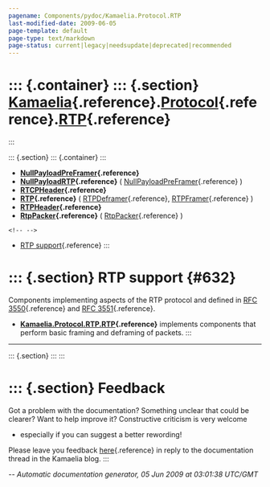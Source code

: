 ```yaml
---
pagename: Components/pydoc/Kamaelia.Protocol.RTP
last-modified-date: 2009-06-05
page-template: default
page-type: text/markdown
page-status: current|legacy|needsupdate|deprecated|recommended
---
```

::: {.container}
::: {.section}
[Kamaelia](/Components/pydoc/Kamaelia.html){.reference}.[Protocol](/Components/pydoc/Kamaelia.Protocol.html){.reference}.[RTP](/Components/pydoc/Kamaelia.Protocol.RTP.html){.reference}
========================================================================================================================================================================================
:::

::: {.section}
::: {.container}
:::

-   **[NullPayloadPreFramer](/Components/pydoc/Kamaelia.Protocol.RTP.NullPayloadPreFramer.html){.reference}**
-   **[NullPayloadRTP](/Components/pydoc/Kamaelia.Protocol.RTP.NullPayloadRTP.html){.reference}**
    (
    [NullPayloadPreFramer](/Components/pydoc/Kamaelia.Protocol.RTP.NullPayloadRTP.NullPayloadPreFramer.html){.reference}
    )
-   **[RTCPHeader](/Components/pydoc/Kamaelia.Protocol.RTP.RTCPHeader.html){.reference}**
-   **[RTP](/Components/pydoc/Kamaelia.Protocol.RTP.RTP.html){.reference}**
    (
    [RTPDeframer](/Components/pydoc/Kamaelia.Protocol.RTP.RTP.RTPDeframer.html){.reference},
    [RTPFramer](/Components/pydoc/Kamaelia.Protocol.RTP.RTP.RTPFramer.html){.reference}
    )
-   **[RTPHeader](/Components/pydoc/Kamaelia.Protocol.RTP.RTPHeader.html){.reference}**
-   **[RtpPacker](/Components/pydoc/Kamaelia.Protocol.RTP.RtpPacker.html){.reference}**
    (
    [RtpPacker](/Components/pydoc/Kamaelia.Protocol.RTP.RtpPacker.RtpPacker.html){.reference}
    )

```{=html}
<!-- -->
```
-   [RTP support](#632){.reference}
:::

::: {.section}
RTP support {#632}
===========

Components implementing aspects of the RTP protocol and defined in [RFC
3550](http://tools.ietf.org/html/rfc3550){.reference} and [RFC
3551](http://tools.ietf.org/html/rfc3551){.reference}.

-   **[Kamaelia.Protocol.RTP.RTP](/Components/pydoc/Kamaelia.Protocol.RTP.RTP.html){.reference}**
    implements components that perform basic framing and deframing of
    packets.
:::

------------------------------------------------------------------------

::: {.section}
:::
:::

::: {.section}
Feedback
========

Got a problem with the documentation? Something unclear that could be
clearer? Want to help improve it? Constructive criticism is very welcome
- especially if you can suggest a better rewording!

Please leave you feedback
[here](../../../cgi-bin/blog/blog.cgi?rm=viewpost&nodeid=1142023701){.reference}
in reply to the documentation thread in the Kamaelia blog.
:::

*\-- Automatic documentation generator, 05 Jun 2009 at 03:01:38 UTC/GMT*
